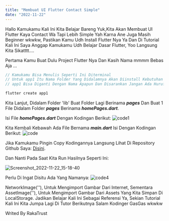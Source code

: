 ```yaml
---
title: "Membuat UI Flutter Contact Simple"
date: "2022-11-22"
---
```


Hallo Kamukamu Kali Ini Kita Belajar Bareng Yuk,Kita Akan Membuat UI Flutter Kaya Contact Wa Tapi Lebih Simple Yah Karna Ane Juga Masih Beginner wkwkw, Pastikan Kamu Udh Install Flutter Nya Ya Dan Di Tutorial Kali Ini Saya Anggap Kamukamu Udh Belajar Dasar Flutter, Yoo Langsung Kita Sikatttt....

Pertama Kamu Buat Dulu Project Flutter Nya Dan Kasih Nama mmmm Bebas Aja ...

```ts
// Kamukamu Bisa Menulis Seperti Ini Diterminal
// Untuk app1 Itu Nama Folder Yang Didalamnya Akan Diinstall Kebutuhan Flutter
// app1 Bisa Diganti Dengan Nama Apapun Dan Disarankan Jangan Ada Huruf Besar

flutter create app1
```

Kita Lanjut, Didalam Folder 'lib' Buat Folder Lagi Berinama **_pages_** Dan Buat 1 File Didalam Folder **_pages_** Berinama **_homePages.dart_**.

Isi File **_homePages.dart_** Dengan Kodingan Berikut:
![code1](https://user-images.githubusercontent.com/83684256/203315358-f98e4fdc-00b6-4e19-a2d1-0479eb8c11f2.png)

Kita Kembali Kebawah Ada File Bernama **_main.dart_** Isi Dengan Kodingan Berikut:
![code](https://user-images.githubusercontent.com/83684256/203314041-131e39e2-6e2a-41c3-b8f8-29a25e25c800.png)

Jika Kamukamu Pingin Copy Kodingannya Langsung Lihat Di Repository Github Saya: [Disini](https://github.com/grizz12/chatTeam-UI).

Dan Nanti Pada Saat Kita Run Hasilnya Seperti Ini:

![Screenshot_2022-11-22_15-18-40](https://user-images.githubusercontent.com/83684256/203264655-86a7bbf8-09da-4412-bcfb-10c0bf254176.png)

Perlu Di Ingat Disitu Ada Yang Namanya:
![code4](https://user-images.githubusercontent.com/83684256/203317561-ddacf33d-34b2-4ffd-9151-0b7f99bb2153.png)

NetworkImage(''), Untuk Mengimport Gambar Dari Internet, Sementara AssetImage(''), Untuk Mengimport Gambar Dari Assets Yang Kita Simpan Di LocalStorage.
Jadikan Belajar Kali Ini Sebagai Referensi Ya, Sekian Tutorial Kali Ini Kita Jumpa Lagi Di Tutor Berikutnya Salam Kodinger GasGas wkwkw

Writed By RakaTrust

